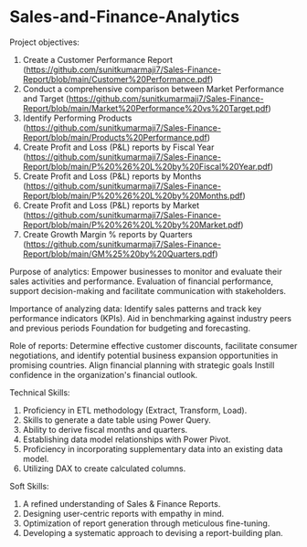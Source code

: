 # Sales-and-Finance-Analytics
Project objectives:
1. Create a Customer Performance Report (https://github.com/sunitkumarmaji7/Sales-Finance-Report/blob/main/Customer%20Performance.pdf)
2. Conduct a comprehensive comparison between Market Performance and Target (https://github.com/sunitkumarmaji7/Sales-Finance-Report/blob/main/Market%20Performance%20vs%20Target.pdf)
3. Identify Performing Products (https://github.com/sunitkumarmaji7/Sales-Finance-Report/blob/main/Products%20Performance.pdf)
4. Create Profit and Loss (P&L) reports by Fiscal Year (https://github.com/sunitkumarmaji7/Sales-Finance-Report/blob/main/P%20%26%20L%20by%20Fiscal%20Year.pdf)
5. Create Profit and Loss (P&L) reports by Months (https://github.com/sunitkumarmaji7/Sales-Finance-Report/blob/main/P%20%26%20L%20by%20Months.pdf)
6. Create Profit and Loss (P&L) reports by Market (https://github.com/sunitkumarmaji7/Sales-Finance-Report/blob/main/P%20%26%20L%20by%20Market.pdf)
7. Create Growth Margin % reports by Quarters (https://github.com/sunitkumarmaji7/Sales-Finance-Report/blob/main/GM%25%20by%20Quarters.pdf)

Purpose of analytics: Empower businesses to monitor and evaluate their sales activities and performance. Evaluation of financial performance, support decision-making and facilitate communication with stakeholders.

Importance of analyzing data: Identify sales patterns and track key performance indicators (KPIs). Aid in benchmarking against industry peers and previous periods Foundation for budgeting and forecasting.

Role of reports: Determine effective customer discounts, facilitate consumer negotiations, and identify potential business expansion opportunities in promising countries. Align financial planning with strategic goals Instill confidence in the organization's financial outlook.

Technical Skills:
1. Proficiency in ETL methodology (Extract, Transform, Load).
2. Skills to generate a date table using Power Query.
3. Ability to derive fiscal months and quarters.
4. Establishing data model relationships with Power Pivot.
5. Proficiency in incorporating supplementary data into an existing data model.
6. Utilizing DAX to create calculated columns.

Soft Skills:
1. A refined understanding of Sales & Finance Reports.
2. Designing user-centric reports with empathy in mind.
3. Optimization of report generation through meticulous fine-tuning.
4. Developing a systematic approach to devising a report-building plan.
